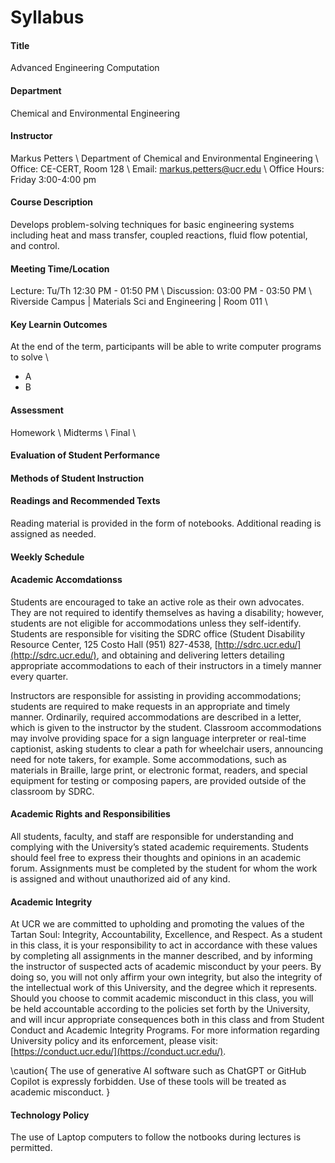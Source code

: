 # Syllabus

#### Title
Advanced Engineering Computation

#### Department 
Chemical and Environmental Engineering

#### Instructor
Markus Petters \\
Department of Chemical and Environmental Engineering \\
Office: CE-CERT, Room 128 \\
Email: [markus.petters@ucr.edu]() \\
Office Hours: Friday 3:00-4:00 pm

#### Course Description
Develops problem-solving techniques for basic engineering systems including heat and mass transfer, coupled reactions, fluid flow potential, and control.

#### Meeting Time/Location
Lecture: Tu/Th 12:30 PM - 01:50 PM \\
Discussion: 03:00 PM - 03:50 PM \\
Riverside Campus | Materials Sci and Engineering | Room 011 \\

#### Key Learnin Outcomes

At the end of the term, participants will be able to write computer programs to solve \\
- A
- B

#### Assessment
Homework \\ 
Midterms \\
Final \\

#### Evaluation of Student Performance


#### Methods of Student Instruction 

#### Readings and Recommended Texts
Reading material is provided in the form of notebooks. Additional reading is assigned as needed.

#### Weekly Schedule

#### Academic Accomdationss
Students are encouraged to take an active role as their own advocates. They are not required to identify themselves as having a disability; however, students are not eligible for accommodations unless they self-identify. Students are responsible for visiting the SDRC office (Student Disability Resource Center, 125 Costo Hall (951) 827-4538, [http://sdrc.ucr.edu/](http://sdrc.ucr.edu/), and obtaining and delivering letters detailing appropriate accommodations to each of their instructors in a timely manner every quarter. 

Instructors are responsible for assisting in providing accommodations; students are required to make requests in an appropriate and timely manner. Ordinarily, required accommodations are described in a letter, which is given to the instructor by the student. Classroom accommodations may involve providing space for a sign language interpreter or real-time captionist, asking students to clear a path for wheelchair users, announcing need for note takers, for example. Some accommodations, such as materials in Braille, large print, or electronic format, readers, and special equipment for testing or composing papers, are provided outside of the classroom by SDRC.

#### Academic Rights and Responsibilities
All students, faculty, and staff are responsible for understanding and complying with the University’s stated academic requirements.  Students should feel free to express their thoughts and opinions in an academic forum.  Assignments must be completed by the student for whom the work is assigned and without unauthorized aid of any kind.

#### Academic Integrity
At UCR we are committed to upholding and promoting the values of the Tartan Soul: Integrity, Accountability, Excellence, and Respect. As a student in this class, it is your responsibility to act in accordance with these values by completing all assignments in the manner described, and by informing the instructor of suspected acts of academic misconduct by your peers. By doing so, you will not only affirm your own integrity, but also the integrity of the intellectual work of this University, and the degree which it represents. Should you choose to commit academic misconduct in this class, you will be  held accountable according to the policies set forth by the University, and will incur appropriate consequences both in this class and from Student Conduct and Academic Integrity Programs. For more information regarding University policy and its enforcement, please visit: [https://conduct.ucr.edu/](https://conduct.ucr.edu/).

\caution{
The use of generative AI software such as ChatGPT or GitHub Copilot is expressly forbidden. Use of these tools will be treated as academic misconduct.
}

#### Technology Policy

The use of Laptop computers to follow the notbooks during lectures is permitted.  


